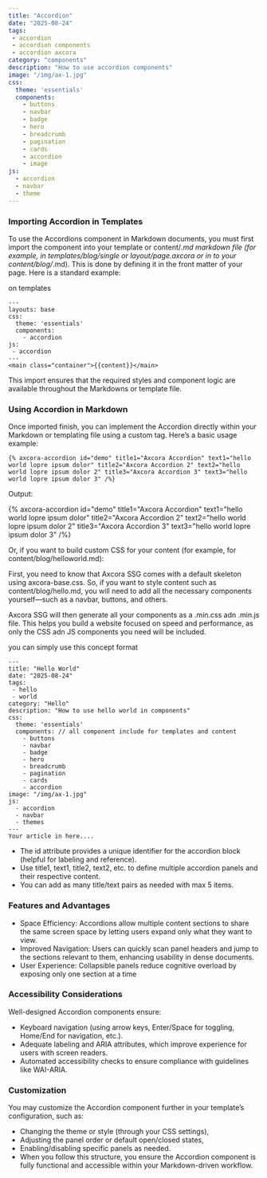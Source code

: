 ```yaml
---
title: "Accordion"
date: "2025-08-24"
tags: 
 - accordion
 - accordion components
 - accordion axcora
category: "components"
description: "How to use accordion components"
image: "/img/ax-1.jpg"
css:
  theme: 'essentials'
  components:
    - buttons
    - navbar
    - badge
    - hero
    - breadcrumb
    - pagination
    - cards
    - accordion
    - image
js:
  - accordion
  - navbar
  - theme
---
```

### Importing Accordion in Templates

To use the Accordions component in Markdown documents, you must first import the component into your template or content/*.md markdown file (for example, in templates/blog/single or layout/page.axcora or in to your content/blog/*.md). This is done by defining it in the front matter of your page. Here is a standard example:

on templates

```
---
layouts: base
css:
  theme: 'essentials'
  components:
    - accordion
js: 
 - accordion
---
<main class="container">{{content}}</main>
```

This import ensures that the required styles and component logic are available throughout the Markdowns or template file.

### Using Accordion in Markdown

Once imported finish, you can implement the Accordion directly within your Markdown or templating file using a custom tag. Here’s a basic usage example:

```
{% axcora-accordion id="demo" title1="Axcora Accordion" text1="hello world lopre ipsum dolor" title2="Axcora Accordion 2" text2="hello world lopre ipsum dolor 2" title3="Axcora Accordion 3" text3="hello world lopre ipsum dolor 3" /%}
```
Output: 

{% axcora-accordion id="demo" title1="Axcora Accordion" text1="hello world lopre ipsum dolor" title2="Axcora Accordion 2" text2="hello world lopre ipsum dolor 2" title3="Axcora Accordion 3" text3="hello world lopre ipsum dolor 3" /%}

Or, if you want to build custom CSS for your content (for example, for content/blog/helloworld.md):

First, you need to know that Axcora SSG comes with a default skeleton using axcora-base.css. So, if you want to style content such as content/blog/hello.md, you will need to add all the necessary components yourself—such as a navbar, buttons, and others.

Axcora SSG will then generate all your components as a .min.css adn .min.js file. This helps you build a website focused on speed and performance, as only the CSS adn JS components you need will be included.

you can simply use this concept format

```
---
title: "Hello World"
date: "2025-08-24"
tags: 
 - hello
 - world
category: "Hello"
description: "How to use hello world in components"
css:
  theme: 'essentials'
  components: // all component include for templates and content
    - buttons 
    - navbar
    - badge
    - hero
    - breadcrumb
    - pagination
    - cards
    - accordion
image: "/img/ax-1.jpg"
js:
  - accordion
  - navbar
  - themes
---
Your article in here....
```

+ The id attribute provides a unique identifier for the accordion block (helpful for labeling and reference).
+ Use title1, text1, title2, text2, etc. to define multiple accordion panels and their respective content.
+ You can add as many title/text pairs as needed with max 5 items.

### Features and Advantages
+ Space Efficiency: Accordions allow multiple content sections to share the same screen space by letting users expand only what they want to view.
+ Improved Navigation: Users can quickly scan panel headers and jump to the sections relevant to them, enhancing usability in dense documents.
+ User Experience: Collapsible panels reduce cognitive overload by exposing only one section at a time

### Accessibility Considerations
Well-designed Accordion components ensure:
+ Keyboard navigation (using arrow keys, Enter/Space for toggling, Home/End for navigation, etc.).
+ Adequate labeling and ARIA attributes, which improve experience for users with screen readers.
+ Automated accessibility checks to ensure compliance with guidelines like WAI-ARIA.

### Customization
You may customize the Accordion component further in your template’s configuration, such as:
+ Changing the theme or style (through your CSS settings),
+ Adjusting the panel order or default open/closed states,
+ Enabling/disabling specific panels as needed.
+ When you follow this structure, you ensure the Accordion component is fully functional and accessible within your Markdown-driven workflow.
